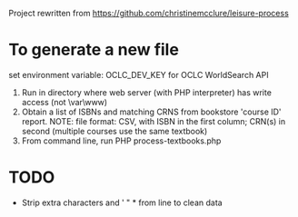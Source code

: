 Project rewritten from https://github.com/christinemcclure/leisure-process


# To generate a new file

set environment variable: OCLC_DEV_KEY for OCLC WorldSearch API

1. Run in directory where web server (with PHP interpreter) has write access (not \var\www)
4. Obtain a list of ISBNs and matching CRNS from bookstore 'course ID' report. NOTE: file format: CSV, with ISBN in the first column; CRN(s) in second (multiple courses use the same textbook)
5. From command line, run PHP process-textbooks.php

# TODO
- Strip extra characters and ' " * from line to clean data
